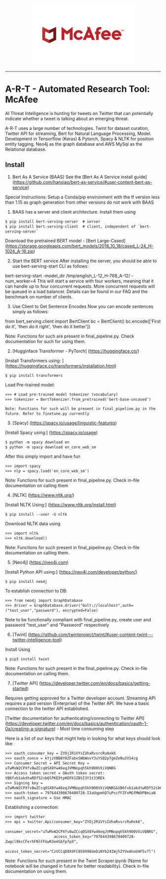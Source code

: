 <div align="center">
  <img src="./Images/mcafee_logo.png", height="200" width="350">
</div>

--------------------------------------------------------------------------------

# A-R-T - Automated Research Tool: McAfee

AI Threat Intelligence is hunting for tweets on Twitter that can potentially indicate whether a tweet is talking about an emerging threat.

A-R-T uses a large number of technologies. Twint for dataset curation, Twitter API for streaming, Bert for Natural Language Processing, Model. Development in Tensorflow (Keras) & Pytorch, Spacy & NLTK for position entity tagging, Neo4j as the graph database and AWS MySql as the Relational database. 

## Install

1) Bert As A Service (BAAS)
  See the [Bert As A Service install guide] (https://github.com/hanxiao/bert-as-service/#user-content-bert-as-service)

  Special Instructions: Setup a Conda/pip environment with the tf version less than 1.15 as graph generation from other versions do not work with BAAS

  1. BAAS has a server and client architecture. Install them using 

  ```
  $ pip install bert-serving-server  # server
  $ pip install bert-serving-client  # client, independent of `bert-serving-server`
  ```

  Download the pretrained BERT model - [Bert Large-Cased] (https://storage.googleapis.com/bert_models/2018_10_18/cased_L-24_H-1024_A-16.zip)

  2. Start the BERT service
  After installing the server, you should be able to use bert-serving-start CLI as follows:

  bert-serving-start -model_dir /tmp/english_L-12_H-768_A-12/ -num_worker=4 
  This will start a service with four workers, meaning that it can handle up to four concurrent requests. More concurrent requests will be queued in a load balancer. Details can be found in our FAQ and the benchmark on number of clients.

  3. Use Client to Get Sentence Encodes
  Now you can encode sentences simply as follows:

  from bert_serving.client import BertClient
  bc = BertClient()
  bc.encode(['First do it', 'then do it right', 'then do it better'])

  Note: Functions for such are present in final_pipeline.py. Check documentation for such for using them.

2. [Hugginface Transformer - PyTorch] (https://huggingface.co/)

  [Install Transformers using: ] (https://huggingface.co/transformers/installation.html)

  ```
  $ pip install transformers
  ```

  Load Pre-trained model:

  ```
  >>> # Load pre-trained model tokenizer (vocabulary)
  >>> tokenizer = BertTokenizer.from_pretrained('bert-base-uncased')
  ```

    Note: Functions for such will be present in final_pipeline.py in the future. Refer to finetune.py currently

3. [Spacy] (https://spacy.io/usage/linguistic-features)

  [Install Spacy using:] (https://spacy.io/usage)

  ```
  $ python -m spacy download en
  $ python -m spacy download en_core_web_sm
  ```

  After this simply import and have fun

  ```
  >>> import spacy
  >>> nlp = spacy.load('en_core_web_sm')
  ```
  Note: Functions for such present in final_pipeline.py. Check in-file documentation on calling them
  
4. [NLTK] (https://www.nltk.org/)

  [Install NLTK Using:] (https://www.nltk.org/install.html)

  ```
  $ pip install --user -U nltk
  ```

  Download NLTK data using

  ```
  >>> import nltk
  >>> nltk.download()
  ```

  Note: Functions for such present in final_pipeline.py. Check in-file documentation on calling them.

5. [Neo4j] (https://neo4j.com)

  [Install Python API using:] (https://neo4j.com/developer/python/)

  ```
  $ pip install neo4j
  ```

  To establish connection to DB:

  ```
  >>> from neo4j import GraphDatabase
  >>> driver = GraphDatabase.driver("bolt://localhost",auth=("test_user","password"), encrypted=False)
  ```

  Note to be functionally compliant with final_pipeline.py, create user and password "test_user" and "Password" respectively

6. [Twint] (https://github.com/twintproject/twint/#user-content-twint---twitter-intelligence-tool)

  Install Using

  ```
  $ pip3 install twint
  ```

  Note: Functions for such present in the final_pipeline.py. Check in-file documentation on calling them.

7. [Twitter API] (https://developer.twitter.com/en/docs/basics/getting-started)

  Requires getting approved for a Twitter developer account. Streaming API requires a paid version (Enterprise) of the Twitter   API. We have a basic connection to the twitter API established.

  [Twitter documentation for authenticating/connecting to Twitter API]   (https://developer.twitter.com/en/docs/basics/authentication/oauth-1-0a/creating-a-signature) - Most time consuming step

  Here is a list of our keys that might help in looking for what keys should look like:

  ```
  >>> oauth_consumer_key = ZYOj2R1VYsIUhaRvsrcRuHxk6
  >>> oauth_nonce = kYjzVBB8Y0ZFabxSWbWovY3uYSQ2pTgmZeNu2VS4cg
  >>> Consumer Secret = API Secret Key = uTwMxW2CPXfv8wZCcqOSX8Yw46eqJVMNopqh5kh9O0VXiVQNRG
  >>> Access token secret = OAuth token secret: VB6fxb1akdtwRDf52sbQlPKE9tpHEPX1ZBSI3Y1t33REk
  >>> Signing key = uTwMxW2CPXfv8wZCcqOSX8Yw46eqJVMNopqh5kh9O0VXiVQNRG&VB6fxb1akdtwRDf52sbQlPKE9tpHEPX1ZBSI3Y1t33REk
  >>> oauth-token = 797644398670409728-I3aUqpmhD7uPscfFZFxMGfMWXPBmiaN
  >>> oauth_signature = Use HMAC
  ```

  Establishing a connection:

  ```
  >>> import twitter
  >>> api = twitter.Api(consumer_key="ZYOj2R1VYsIUhaRvsrcRuHxk6",
                        consumer_secret="uTwMxW2CPXfv8wZCcqOSX8Yw46eqJVMNopqh5kh9O0VXiVQNRG",
                        access_token_key="797644398670409728-Zwgcl9kcCFerhFNlFFGwR3emSbfpfpX",
                        access_token_secret="CzVCCqD8X9FC059X98deDiNYb24IWjhZYVeAhoU4F5v7l")
  ```
  Note: Functions for such present in the Twint Scraper.ipynb (Name for notebook will be changed in future for better           readability). Check in-file documentation on using them.
